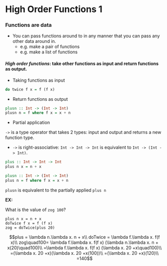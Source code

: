 # High Order Functions 1

### Functions are data

* You can pass functions around to in any manner that you can pass any other data around in.
    * e.g. make a pair of functions
    * e.g. make a list of functions

#### *High order functions*: take other functions as input and return functions as output.

* Taking functions as input
```Haskell
do twice f x = f (f x)
```
* Return functions as output
```Haskell
plusn :: Int -> (Int -> Int)
plusn n = f where f x = x + n
```

* Partial application

`->` is a type operator that takes 2 types: input and output and returns a new function type.
* `->` is  right-associative: `Int -> Int -> Int` is equivalent to `Int -> (Int -> Int)`.

```Haskell
plus :: Int -> Int -> Int
plus n x = n + x

plusn :: Int -> (Int -> Int)
plus n = f where f x = x + n
```

`plusn` is equivalent to the partially applied `plus n`

**EX:**

What is the value of `zog 100`?
```
plus n x = n + x
doTwice f x = f (f x)
zog = doTwice(plus 20)
```
$$plus = \lambda n.\lambda x. n + x\\
doTwice = \lambda f.\lambda x. f(f x)\\
zog\quad100=  \lambda f.\lambda x. f(f x) (\lambda n.\lambda x. n + x(20)\quad100)\\
=\lambda f.\lambda x. f(f x) (\lambda x. 20 +x\quad100)\\
=(\lambda x. 20 +x)(\lambda x. 20 +x(100))\\
=(\lambda x. 20 +x)(120)\\
=140$$


